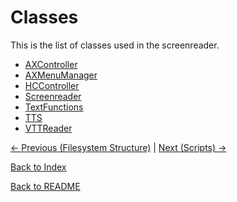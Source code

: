 # Classes

This is the list of classes used in the screenreader.

- [AXController](classes/axcontroller.md)
- [AXMenuManager](classes/axmenumanager.md)
- [HCController](classes/hccontroller.md)
- [Screenreader](classes/screenreader.md)
- [TextFunctions](classes/textfunctions.md)
- [TTS](classes/tts.md)
- [VTTReader](classes/vttreader.md)

[<- Previous (Filesystem Structure)](filesystem_structure.md)
 | [Next (Scripts) ->](scripts_info.md)

[Back to Index](index.md)

[Back to README](../../README.md)
